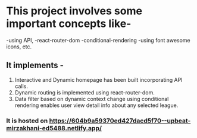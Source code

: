 # This project involves some important concepts like-
  -using API, 
  -react-router-dom
  -conditional-rendering
  -using font awesome icons, etc.
## It implements -
  1. Interactive and Dynamic homepage has been built incorporating API calls.
  2. Dynamic routing is implemented using react-router-dom.
  3. Data filter based on dynamic context change using conditional rendering enables user view detail info about any selected league.


### It is hosted on https://604b9a59370ed427dacd5f70--upbeat-mirzakhani-ed5488.netlify.app/
